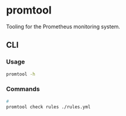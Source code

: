 # promtool

Tooling for the Prometheus monitoring system.

## CLI

### Usage

```sh
promtool -h
```

### Commands

```sh
#
promtool check rules ./rules.yml
```
